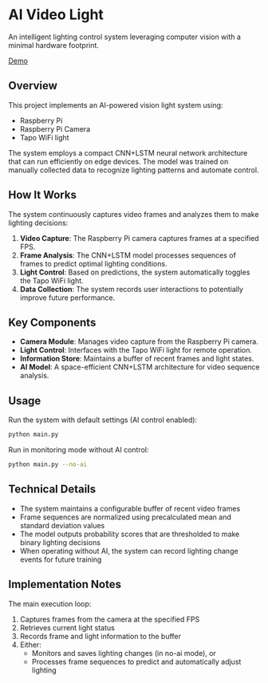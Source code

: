 # AI Video Light

An intelligent lighting control system leveraging computer vision with a minimal hardware footprint.

[Demo](https://www.youtube.com/shorts/tINytdX_a-E)

## Overview

This project implements an AI-powered vision light system using:
- Raspberry Pi
- Raspberry Pi Camera
- Tapo WiFi light

The system employs a compact CNN+LSTM neural network architecture that can run efficiently on edge devices. The model was trained on manually collected data to recognize lighting patterns and automate control.

## How It Works

The system continuously captures video frames and analyzes them to make lighting decisions:

1. **Video Capture**: The Raspberry Pi camera captures frames at a specified FPS.
2. **Frame Analysis**: The CNN+LSTM model processes sequences of frames to predict optimal lighting conditions.
3. **Light Control**: Based on predictions, the system automatically toggles the Tapo WiFi light.
4. **Data Collection**: The system records user interactions to potentially improve future performance.

## Key Components

- **Camera Module**: Manages video capture from the Raspberry Pi camera.
- **Light Control**: Interfaces with the Tapo WiFi light for remote operation.
- **Information Store**: Maintains a buffer of recent frames and light states.
- **AI Model**: A space-efficient CNN+LSTM architecture for video sequence analysis.

## Usage

Run the system with default settings (AI control enabled):
```bash
python main.py
```

Run in monitoring mode without AI control:
```bash
python main.py --no-ai
```

## Technical Details

- The system maintains a configurable buffer of recent video frames
- Frame sequences are normalized using precalculated mean and standard deviation values
- The model outputs probability scores that are thresholded to make binary lighting decisions
- When operating without AI, the system can record lighting change events for future training

## Implementation Notes

The main execution loop:
1. Captures frames from the camera at the specified FPS
2. Retrieves current light status
3. Records frame and light information to the buffer
4. Either:
   - Monitors and saves lighting changes (in no-ai mode), or
   - Processes frame sequences to predict and automatically adjust lighting
